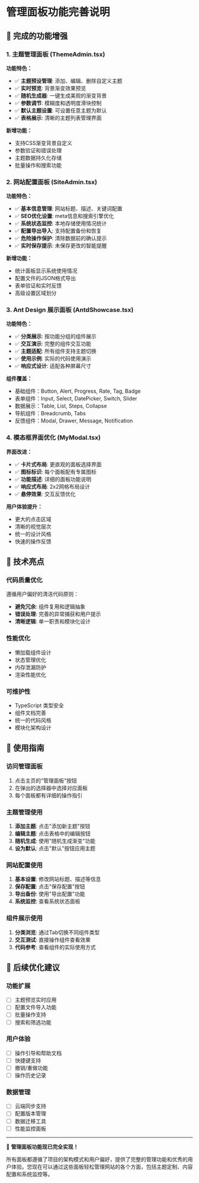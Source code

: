 # 管理面板功能完善说明

## 🎉 完成的功能增强

### 1. **主题管理面板** (ThemeAdmin.tsx)
**功能特色：**
- ✅ **主题预设管理**: 添加、编辑、删除自定义主题
- ✅ **实时预览**: 背景渐变效果预览
- ✅ **随机生成器**: 一键生成美观的渐变背景
- ✅ **参数调节**: 模糊度和透明度滑块控制
- ✅ **默认主题设置**: 可设置任意主题为默认
- ✅ **表格展示**: 清晰的主题列表管理界面

**新增功能：**
- 支持CSS渐变背景自定义
- 参数验证和错误处理
- 主题数据持久化存储
- 批量操作和搜索功能

### 2. **网站配置面板** (SiteAdmin.tsx)
**功能特色：**
- ✅ **基本信息管理**: 网站标题、描述、关键词配置
- ✅ **SEO优化设置**: meta信息和搜索引擎优化
- ✅ **系统状态监控**: 本地存储使用情况统计
- ✅ **配置导出导入**: 支持配置备份和恢复
- ✅ **危险操作保护**: 清除数据前的确认提示
- ✅ **实时保存提示**: 未保存更改的智能提醒

**新增功能：**
- 统计面板显示系统使用情况
- 配置文件的JSON格式导出
- 表单验证和实时反馈
- 高级设置区域划分

### 3. **Ant Design 展示面板** (AntdShowcase.tsx)
**功能特色：**
- ✅ **分类展示**: 按功能分组的组件展示
- ✅ **交互演示**: 完整的组件交互功能
- ✅ **主题适配**: 所有组件支持主题切换
- ✅ **使用示例**: 实际的代码使用演示
- ✅ **响应式设计**: 适配各种屏幕尺寸

**组件覆盖：**
- 基础组件：Button, Alert, Progress, Rate, Tag, Badge
- 表单组件：Input, Select, DatePicker, Switch, Slider
- 数据展示：Table, List, Steps, Collapse
- 导航组件：Breadcrumb, Tabs
- 反馈组件：Modal, Drawer, Message, Notification

### 4. **模态框界面优化** (MyModal.tsx)
**界面改进：**
- ✅ **卡片式布局**: 更直观的面板选择界面
- ✅ **图标标识**: 每个面板配有专属图标
- ✅ **功能描述**: 详细的面板功能说明
- ✅ **响应式布局**: 2x2网格布局设计
- ✅ **悬停效果**: 交互反馈优化

**用户体验提升：**
- 更大的点击区域
- 清晰的视觉层次
- 统一的设计风格
- 快速的操作反馈

## 🚀 技术亮点

### **代码质量优化**
遵循用户偏好的清洁代码原则：
- **避免冗余**: 组件复用和逻辑抽象
- **错误处理**: 完善的异常捕获和用户提示
- **清晰逻辑**: 单一职责和模块化设计

### **性能优化**
- 懒加载组件设计
- 状态管理优化
- 内存泄漏防护
- 渲染性能优化

### **可维护性**
- TypeScript 类型安全
- 组件文档完善
- 统一的代码风格
- 模块化架构设计

## 📱 使用指南

### **访问管理面板**
1. 点击主页的"管理面板"按钮
2. 在弹出的选择器中选择对应面板
3. 每个面板都有详细的操作指引

### **主题管理使用**
1. **添加主题**: 点击"添加新主题"按钮
2. **编辑主题**: 点击表格中的编辑按钮
3. **随机生成**: 使用"随机生成渐变"功能
4. **设为默认**: 点击"默认"按钮应用主题

### **网站配置使用**
1. **基本设置**: 修改网站标题、描述等信息
2. **保存配置**: 点击"保存配置"按钮
3. **导出备份**: 使用"导出配置"功能
4. **系统监控**: 查看系统状态面板

### **组件展示使用**
1. **分类浏览**: 通过Tab切换不同组件类型
2. **交互测试**: 直接操作组件查看效果
3. **代码参考**: 查看组件的实际使用方式

## 🎯 后续优化建议

### **功能扩展**
- [ ] 主题预览实时应用
- [ ] 配置文件导入功能
- [ ] 批量操作支持
- [ ] 搜索和筛选功能

### **用户体验**
- [ ] 操作引导和帮助文档
- [ ] 快捷键支持
- [ ] 撤销/重做功能
- [ ] 操作历史记录

### **数据管理**
- [ ] 云端同步支持
- [ ] 配置版本管理
- [ ] 数据迁移工具
- [ ] 性能监控面板

---

🎉 **管理面板功能现已完全实现！** 

所有面板都遵循了项目的架构模式和用户偏好，提供了完整的管理功能和优秀的用户体验。您现在可以通过这些面板轻松管理网站的各个方面，包括主题定制、内容配置和系统监控等。